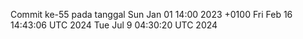 Commit ke-55 pada tanggal Sun Jan 01 14:00 2023 +0100
Fri Feb 16 14:43:06 UTC 2024
Tue Jul  9 04:30:20 UTC 2024
